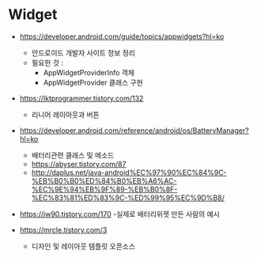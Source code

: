 # Widget

+ https://developer.android.com/guide/topics/appwidgets?hl=ko 
  - 안드로이드 개발자 사이트 정보 정리
  - 필요한 것 : 
    - AppWidgetProviderInfo 객체
    - AppWidgetProvider 클래스 구현
    
+ https://lktprogrammer.tistory.com/132
  - 리니어 레이아웃과 버튼

+ https://developer.android.com/reference/android/os/BatteryManager?hl=ko
  - 배터리관련 클래스 및 메소드
  - https://abyser.tistory.com/87
  - http://daplus.net/java-android%EC%97%90%EC%84%9C-%EB%B0%B0%ED%84%B0%EB%A6%AC-%EC%9E%94%EB%9F%89-%EB%B0%8F-%EC%83%81%ED%83%9C-%ED%99%95%EC%9D%B8/
 
+ https://iw90.tistory.com/170
  -실제로 배터리위젯 만든 사람의 예시
+ https://mrcle.tistory.com/3
  - 디자인 및 레이아웃 템플릿 오픈소스
